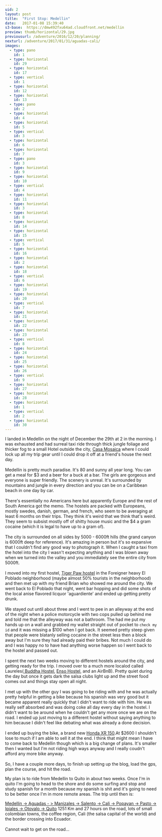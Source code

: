 ```yaml
---
uid: 2
layout: post
title:  "First Stop: Medellin"
date:   2017-01-08 15:39:40
s3-base:  https://dmw492fxu64ad.cloudfront.net/medellin
preview: thumb/horizontal/29.jpg
previousurl: /adventure/2016/12/20/planning/
nexturl: /adventure/2017/01/31/aguadas-cali/
images:
  - type: pano
    id: 1
  - type: horizontal
    id: 29
  - type: horizontal
    id: 17
  - type: vertical
    id: 1
  - type: horizontal
    id: 12
  - type: horizontal
    id: 13
  - type: pano
    id: 2
  - type: horizontal
    id: 4
  - type: horizontal
    id: 5
  - type: vertical
    id: 3
  - type: horizontal
    id: 6
  - type: horizontal
    id: 7
  - type: pano
    id: 3
  - type: horizontal
    id: 9
  - type: horizontal
    id: 10
  - type: vertical
    id: 4
  - type: horizontal
    id: 11
  - type: horizontal
    id: 3
  - type: horizontal
    id: 8
  - type: horizontal
    id: 14
  - type: horizontal
    id: 15
  - type: vertical
    id: 5
  - type: horizontal
    id: 16
  - type: horizontal
    id: 2
  - type: horizontal
    id: 18
  - type: vertical
    id: 6
  - type: horizontal
    id: 19
  - type: horizontal
    id: 20
  - type: vertical
    id: 7
  - type: horizontal
    id: 21
  - type: horizontal
    id: 22
  - type: horizontal
    id: 23
  - type: vertical
    id: 8
  - type: horizontal
    id: 24
  - type: horizontal
    id: 25
  - type: horizontal
    id: 26
  - type: vertical
    id: 9
  - type: horizontal
    id: 27
  - type: horizontal
    id: 28
  - type: horizontal
    id: 1
  - type: vertical
    id: 2
  - type: horizontal
    id: 30
---
```

<div>

  I landed in Medellin on the night of December the 29th at 2 in the morning. I was exhausted and had surreal taxi ride through thick jungle foliage and thicker fog to a small Hotel outside the city, <a href="http://www.casamosaico.co/fotos/">Casa Mosaica</a> where I could lock up all my trip gear until I could drop it off at a friend's house the next day.
  <br>
  <br>
  Medellin is pretty much paradise. It's 80 and sunny all year long. You can get a meal for $3 and a beer for a buck at a bar. The girls are gorgeous and everyone is super friendly. The scenery is unreal. It's surrounded by mountains and jungle in every direction and you can be on a Caribbean beach in one day by car.
  <br>
  <br>
  There's essentially no Americans here but apparently Europe and the rest of South America got the memo. The hostels are packed with Europeans, mostly swedes, danish, german, and french, who seem to be averaging at least 6 months on their trips. They think it's weird that we think that's weird. They seem to subsist mostly off of shitty house music and the $4 a gram cocaine (which it is legal to have up to a gram of).
  <br>
  <br>
  The city is surrounded on all sides by 5000 - 6000ft hills (the grand canyon is 6000ft deep for reference). It's amazing in person but it's so expansive that I couldn't find any good way to photograph it. When I caught a taxi from the hotel into the city I wasn't expecting anything and I was blown away when we turned into the valley and you immediately see the entire city from 5000ft.
  <br>
  <br>
  I moved into my first hostel, <a href="http://www.tigerpawmedellin.com/">Tiger Paw hostel</a> in the Foreigner heavy El Poblado neighborhood (maybe almost 50% tourists in the neighborhood) and then met up with my friend Brian who showed me around the city. We went back to El Poblado that night, went bar hopping and did some shots of the local anise flavored licquor 'aguardiente' and ended up getting pretty drunk.
  <br>
  <br>
  We stayed out until about three and I went to pee in an alleyway at the end of the night when a police motorcycle with two cops pulled up behind me and told me that the alleyway was not a bathroom. The had me put my hands up on a wall and grabbed my wallet straight out of pocket to `check my id` and it was missing a $100 when I got back. It seemed pretty steep given that people were blatanly selling cocaine in the street less then a block away but I'm sure they had already paid their bribes. Not much I could do and I was happy no to have had anything worse happen so I went back to the hostel and passed out.
  <br>
  <br>
  I spent the next two weeks moving to different hostels around the city, and getting ready for the trip. I moved over to a much more localod called Laureles(<a href="http://buddhahostel.com/en/"> Buddha Hostel</a>, <a href="https://www.facebook.com/ensohostelmedellin/">Enso Hostel</a>, and an AirBnB). Pretty quiet during the day but once it gets dark the salsa clubs light up and the street food comes out and things stay open all night.
  <br>
  <br>
  I met up with the other guy I was going to be riding with and he was actually pretty helpful in getting a bike because his spanish was very good but it became apparent really quickly that I didn't want to ride with him. He was really self absorbed and was doing coke all day every day in the hostel. I didn't want to be around when he couldn't get any more once we are on the road. I ended up just moving to a different hostel without saying anything to him because I didn't feel like debating what was already a done decision.
  <br>
  <br>
   I ended up buying the bike, a brand new <a href="http://motos.honda.com.co/todo-terreno/XR-150L">Honda XR 150</a>.At $2600 I shouldn't lose to much if I am able to sell it at the end. I think that might mean I have to come back to Medellin though which is a big change of plans. It's smaller then I wanted but I'm not riding high ways anyway and I really coudn't afford any more bike anyway.
  <br>
  <br>
  So, I have a couple more days, to finish up setting up the blog, load the gps, plan the course, and hit the road.

  My plan is to ride from Medellin to Quito in about two weeks. Once I'm in quito I'm going to head to the shore and do some surfing and stop and study spanish for a month because my spanish is shit and it's going to need to be better once I'm in more remote areas. The trip until then is:

  <a href="https://www.google.com.co/maps/dir/Medellin,+Antioquia/Aguadas,+Caldas/Manizales,+Caldas/Salento,+Quindio/Cali,+Valle+del+Cauca/Popay%C3%A1n+-+Cauca+Department/Pasto,+Narino/Ipiales,+Narino/Otavalo,+Imbabura+Province,+Ecuador/Quito,+Pichincha,+Ecuador/@3.0297343,-79.2115092,7z/data=!3m1!4b1!4m62!4m61!1m5!1m1!1s0x8e4428ef4e52dddb:0x722fd6c39270ac72!2m2!1d-75.5812119!2d6.244203!1m5!1m1!1s0x8e46e23797084ed3:0xb9bb3f891a4b1c38!2m2!1d-75.453135!2d5.608334!1m5!1m1!1s0x8e476f9170e6be43:0x554ce06678120a7a!2m2!1d-75.513265!2d5.067172!1m5!1m1!1s0x8e3892bcedc420e5:0x8f81edeeadd699ba!2m2!1d-75.570777!2d4.637376!1m5!1m1!1s0x8e30a643b69d2711:0x37dee5ad2745e3fb!2m2!1d-76.535758!2d3.45246!1m5!1m1!1s0x8e300311c028d47d:0x880bd67f0987a54e!2m2!1d-76.6147395!2d2.4448143!1m5!1m1!1s0x8e2ed48761b92a73:0x44a368566cc3a522!2m2!1d-77.285787!2d1.2058837!1m5!1m1!1s0x8e296be8ff9ef0bb:0x10cc77dc7bc71d2c!2m2!1d-77.639504!2d0.825542!1m5!1m1!1s0x8e2a14969c8ae5ad:0x7594fb6eb6c2239e!2m2!1d-78.2610672!2d0.2343005!1m5!1m1!1s0x91d59a4002427c9f:0x44b991e158ef5572!2m2!1d-78.4678382!2d-0.1806532!3e0?hl=en">Medellin -> Aguadas - > Manizales -> Salento -> Cali -> Popayan -> Pasto -> Ipiales -> Otovalo -> Quito</a> 1251 Km and 27 hours on the road, lots of small colombian towns, the coffee region, Cali (the salsa capital of the world) and the border crossing into Ecuador.
  <br>
  <br>
  Cannot wait to get on the road...
</div>